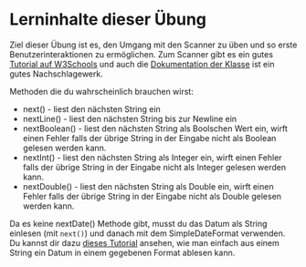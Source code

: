 # Lerninhalte dieser Übung 

Ziel dieser Übung ist es, den Umgang mit den Scanner zu üben und so erste Benutzerinteraktionen zu ermöglichen. 
Zum Scanner gibt es ein gutes [Tutorial auf W3Schools](https://www.w3schools.com/java/java_user_input.asp) und auch die [Dokumentation der Klasse](https://docs.oracle.com/en/java/javase/16/docs/api/java.base/java/util/Scanner.html) ist ein gutes Nachschlagewerk.

Methoden die du wahrscheinlich brauchen wirst: 
* next() - liest den nächsten String ein
* nextLine() - liest den nächsten String bis zur Newline ein 
* nextBoolean() - liest den nächsten String als Boolschen Wert ein, wirft einen Fehler falls der übrige String in der Eingabe nicht als Boolean gelesen werden kann.
* nextInt() - liest den nächsten String als Integer ein, wirft einen Fehler falls der übrige String in der Eingabe nicht als Integer gelesen werden kann.
* nextDouble() - liest den nächsten String als Double ein, wirft einen Fehler falls der übrige String in der Eingabe nicht als Double gelesen werden kann.

Da es keine nextDate() Methode gibt, musst du das Datum als String einlesen (mit `next()`) und danach mit dem SimpleDateFormat verwenden. 
Du kannst dir dazu [dieses Tutorial](https://howtodoinjava.com/java/date-time/java-parse-string-to-date/) ansehen, wie man einfach aus einem String ein Datum in einem gegebenen Format ablesen kann.
